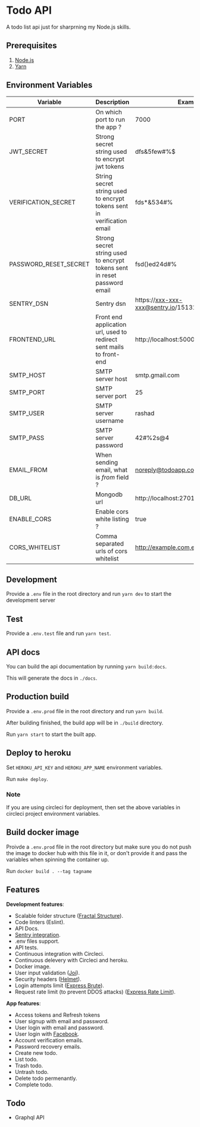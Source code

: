 # Todo API

A todo list api just for sharprning my Node.js skills.

## Prerequisites
1. [Node.js](https://nodejs.org)
2. [Yarn](https://yarnpkg.com/)

## Environment Variables
| Variable              | Description                                                              | Example                               |
| --------------------- | ------------------------------------------------------------------------ | ------------------------------------- |
| PORT                  | On which port to run the app ?                                           | 7000                                  |
| JWT_SECRET            | Strong secret string used to encrypt jwt tokens                          | dfs&5few#%$                           |
| VERIFICATION_SECRET   | String secret string used to encrypt tokens sent in verification email   | fds*&534#%                            |
| PASSWORD_RESET_SECRET | Strong secret string used to encrypt tokens sent in reset password email | fsd()ed24d#%                          |
| SENTRY_DSN            | Sentry dsn                                                               | https://xxx-xxx-xxx@sentry.io/1513113 |
| FRONTEND_URL          | Front end application url, used to redirect sent mails to front-end      | http://localhost:5000                 |
| SMTP_HOST             | SMTP server host                                                         | smtp.gmail.com                        |
| SMTP_PORT             | SMTP server port                                                         | 25                                    |
| SMTP_USER             | SMTP server username                                                     | rashad                                |
| SMTP_PASS             | SMTP server password                                                     | 42#%2s@4                              |
| EMAIL_FROM            | When sending email, what is *from* field ?                               | noreply@todoapp.com                   |
| DB_URL                | Mongodb url                                                              | http://localhost:27017/todoapp        |
| ENABLE_CORS           | Enable cors white listing ?                                              | true                                  |
| CORS_WHITELIST        | Comma separated urls of cors whitelist                                   | http://example.com,example.com,api.io |


## Development
Provide a `.env` file in the root directory and run `yarn dev` to start the development server

## Test
Provide a `.env.test` file and run `yarn test`.

## API docs
You can build the api documentation by running `yarn build:docs`.

This will generate the docs in `./docs`.


## Production build
Provide a `.env.prod` file in the root directory and run `yarn build`.

After building finished, the build app will be in `./build` directory.

Run `yarn start` to start the built app.

## Deploy to heroku
Set `HEROKU_API_KEY` and `HEROKU_APP_NAME` environment variables.

Run `make deploy`.

### Note
If you are using circleci for deployment, then set the above variables in circleci project environment variables.

## Build docker image
Proivde a `.env.prod` file in the root directory but make sure you do not push the image to docker hub with this file in it, or don't provide it and pass the variables when spinning the container up.

Run `docker build . --tag tagname`

## Features

**Development features**:

- Scalable folder structure ([Fractal Structure](https://codeburst.io/fractal-a-nodejs-app-structure-for-infinite-scale-d74dda57ee11)).
- Code linters (Eslint).
- API Docs.
- [Sentry integration](https://sentry.io).
- .env files support.
- API tests.
- Continuous integration with Circleci.
- Continuous delevery with Circleci and heroku.
- Docker image.
- User input validation ([Joi](https://www.npmjs.com/package/@hapi/joi)).
- Security headers ([Helmet](https://www.npmjs.com/package/helmet)).
- Login attempts limit ([Express Brute](https://www.npmjs.com/package/express-brute)).
- Request rate limit (to prevent DDOS attacks) ([Express Rate Limit](https://www.npmjs.com/package/express-rate-limit)).

**App features**:

- Access tokens and Refresh tokens
- User signup with email and password.
- User login with email and password.
- User login with [Facebook](https://www.facebook.com).
- Account verification emails.
- Password recovery emails.
- Create new todo.
- List todo.
- Trash todo.
- Untrash todo.
- Delete todo permenantly.
- Complete todo.

## Todo
- Graphql API
